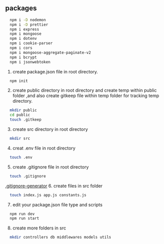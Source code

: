 ## packages

```bash
  npm i -D nodemon
  npm i -D prettier
  npm i express
  npm i mongoose
  npm i dotenv
  npm i cookie-parser
  npm i cors
  npm i mongoose-aggregate-paginate-v2
  npm i bcrypt
  npm i jsonwebtoken
```

1. create package.json file in root directory.

```bash
  npm init
```

2. create public directory in root directory and create temp within public folder ,and also create gitkeep file within temp folder for tracking temp directory.

```bash
  mkdir public
  cd public
  touch .gitkeep
```

3. create src directory in root directory

```bash
  mkdir src
```

4. creat .env file in root directory

```bash
  touch .env
```

5. create .gitignore file in root directory

```bash
  touch .gitignore
```

[.gitignore-generator](https://mrkandreev.name/snippets/gitignore-generator/#Node) 6. create files in src folder

```bash
  touch index.js app.js constants.js
```

7. edit your package.json file type and scripts

```bash
  npm run dev
  npm run start
```

8. create more folders in src

```bash
  mkdir controllers db middlewares models utils
```
